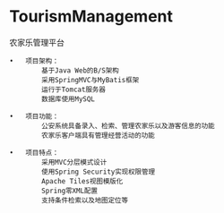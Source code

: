 # TourismManagement

农家乐管理平台

	•	项目架构：	
			基于Java Web的B/S架构	
			采用SpringMVC与MyBatis框架	
			运行于Tomcat服务器	
			数据库使用MySQL	

	•	项目功能：	
			公安系统具备录入、检索、管理农家乐以及游客信息的功能	
			农家乐客户端具有管理经营活动的功能	

	•	项目特点：
			采用MVC分层模式设计
			使用Spring Security实现权限管理
			Apache Tiles视图模版化
			Spring零XML配置
			支持条件检索以及地图定位等
